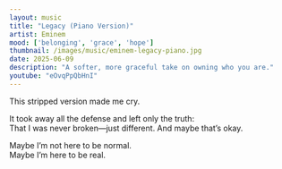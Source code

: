 ```yaml
---
layout: music
title: "Legacy (Piano Version)"
artist: Eminem
mood: ['belonging', 'grace', 'hope']
thumbnail: /images/music/eminem-legacy-piano.jpg
date: 2025-06-09
description: "A softer, more graceful take on owning who you are."
youtube: "eOvqPpQbHnI"
---
```


This stripped version made me cry.

It took away all the defense and left only the truth:  
That I was never broken—just different. And maybe that’s okay.

Maybe I’m not here to be normal.  
Maybe I’m here to be real.
